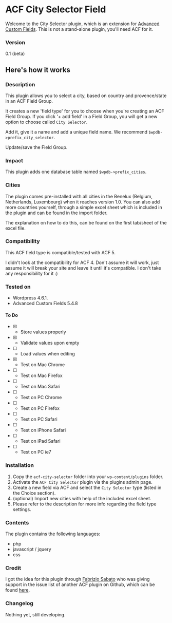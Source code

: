 # ACF City Selector Field

Welcome to the City Selector plugin, which is an extension for [Advanced Custom Fields](http://www.advancedcustomfields.com). This is not a stand-alone plugin, you'll need ACF for it.

### Version

0.1 (beta)

## Here's how it works

### Description

This plugin allows you to select a city, based on country and provence/state in an ACF Field Group.

It creates a new 'field type' for you to choose when you're creating an ACF Field Group. If you click '+ add field' in a Field Group, you will get a new option to choose called `City Selector`.

Add it, give it a name and add a unique field name. We recommend `$wpdb->prefix_city_selector`.

Update/save the Field Group.

### Impact

This plugin adds one database table named `$wpdb->prefix_cities`.

### Cities

The plugin comes pre-installed with all cities in the Benelux (Belgium, Netherlands, Luxembourg) when it reaches version 1.0. You can also add more countries yourself, through a simple excel sheet which is included in the plugin and can be found in the import folder.

The explanation on how to do this, can be found on the first tab/sheet of the excel file.

### Compatibility

This ACF field type is compatible/tested with ACF 5.

I didn't look at the compatibility for ACF 4. Don't assume it will work, just assume it will break your site and leave it until it's compatible. I don't take any responsibility for it :)

### Tested on

* Wordpress 4.6.1.
* Advanced Custom Fields 5.4.8

#### To Do
* [X] - Store values properly
* [X] - Validate values upon empty
* [ ] - Load values when editing
* [X] - Test on Mac Chrome
* [ ] - Test on Mac Firefox
* [ ] - Test on Mac Safari
* [ ] - Test on PC Chrome
* [ ] - Test on PC Firefox
* [ ] - Test on PC Safari
* [ ] - Test on iPhone Safari
* [ ] - Test on iPad Safari
* [ ] - Test on PC ie7

### Installation

1. Copy the `acf-city-selector` folder into your `wp-content/plugins` folder.
2. Activate the `ACF City Selector` plugin via the plugins admin page.
3. Create a new field via ACF and select the `City Selector` type (listed in the Choice section).
4. (optional) Import new cities with help of the included excel sheet.
5. Please refer to the description for more info regarding the field type settings.

### Contents

The plugin contains the following languages:
* php
* javascript / jquery
* css

### Credit

I got the idea for this plugin through [Fabrizio Sabato](https://github.com/fab01) who was giving support in the issue list of another ACF plugin  on Github, which can be found [here](http://www.deskema.it/en/articles/multi-level-country-state-city-cascading-select-wordpress).

### Changelog

Nothing yet, still developing.

